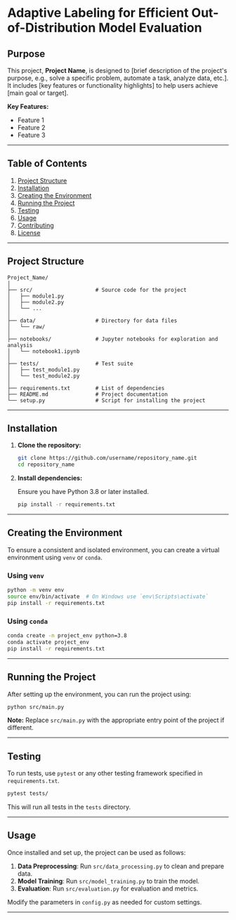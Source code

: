 # **Adaptive Labeling for Efficient Out-of-Distribution Model Evaluation**

## Purpose

This project, **Project Name**, is designed to [brief description of the project's purpose, e.g., solve a specific problem, automate a task, analyze data, etc.]. It includes [key features or functionality highlights] to help users achieve [main goal or target].

**Key Features:**
- Feature 1
- Feature 2
- Feature 3

---

## Table of Contents

1. [Project Structure](#project-structure)
2. [Installation](#installation)
3. [Creating the Environment](#creating-the-environment)
4. [Running the Project](#running-the-project)
5. [Testing](#testing)
6. [Usage](#usage)
7. [Contributing](#contributing)
8. [License](#license)

---

## Project Structure

```plaintext
Project_Name/
│
├── src/                    # Source code for the project
│   ├── module1.py
│   ├── module2.py
│   └── ...
│
├── data/                   # Directory for data files
│   └── raw/
│
├── notebooks/              # Jupyter notebooks for exploration and analysis
│   └── notebook1.ipynb
│
├── tests/                  # Test suite
│   ├── test_module1.py
│   └── test_module2.py
│
├── requirements.txt        # List of dependencies
├── README.md               # Project documentation
└── setup.py                # Script for installing the project
```

---

## Installation

1. **Clone the repository:**

   ```bash
   git clone https://github.com/username/repository_name.git
   cd repository_name
   ```

2. **Install dependencies:**

   Ensure you have Python 3.8 or later installed.

   ```bash
   pip install -r requirements.txt
   ```

---

## Creating the Environment

To ensure a consistent and isolated environment, you can create a virtual environment using `venv` or `conda`.

### Using `venv`

```bash
python -m venv env
source env/bin/activate  # On Windows use `env\Scripts\activate`
pip install -r requirements.txt
```

### Using `conda`

```bash
conda create -n project_env python=3.8
conda activate project_env
pip install -r requirements.txt
```

---

## Running the Project

After setting up the environment, you can run the project using:

```bash
python src/main.py
```

**Note:** Replace `src/main.py` with the appropriate entry point of the project if different.

---

## Testing

To run tests, use `pytest` or any other testing framework specified in `requirements.txt`.

```bash
pytest tests/
```

This will run all tests in the `tests` directory.

---

## Usage

Once installed and set up, the project can be used as follows:

1. **Data Preprocessing**: Run `src/data_processing.py` to clean and prepare data.
2. **Model Training**: Run `src/model_training.py` to train the model.
3. **Evaluation**: Run `src/evaluation.py` for evaluation and metrics.

Modify the parameters in `config.py` as needed for custom settings.

---




